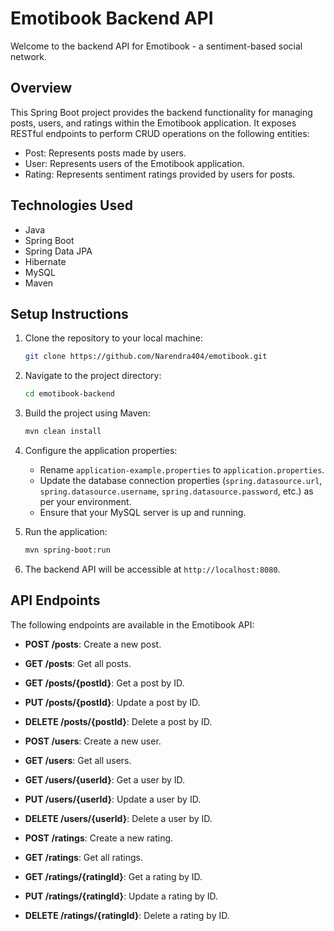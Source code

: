 # Emotibook Backend API

Welcome to the backend API for Emotibook - a sentiment-based social network.

## Overview

This Spring Boot project provides the backend functionality for managing posts, users, and ratings within the Emotibook application. It exposes RESTful endpoints to perform CRUD operations on the following entities:

- Post: Represents posts made by users.
- User: Represents users of the Emotibook application.
- Rating: Represents sentiment ratings provided by users for posts.

## Technologies Used

- Java
- Spring Boot
- Spring Data JPA
- Hibernate
- MySQL
- Maven

## Setup Instructions

1. Clone the repository to your local machine:

    ```bash
    git clone https://github.com/Narendra404/emotibook.git
    ```

2. Navigate to the project directory:

    ```bash
    cd emotibook-backend
    ```

3. Build the project using Maven:

    ```bash
    mvn clean install
    ```

4. Configure the application properties:

    - Rename `application-example.properties` to `application.properties`.
    - Update the database connection properties (`spring.datasource.url`, `spring.datasource.username`, `spring.datasource.password`, etc.) as per your environment.
    - Ensure that your MySQL server is up and running.

5. Run the application:

    ```bash
    mvn spring-boot:run
    ```

6. The backend API will be accessible at `http://localhost:8080`.

## API Endpoints

The following endpoints are available in the Emotibook API:

- **POST /posts**: Create a new post.
- **GET /posts**: Get all posts.
- **GET /posts/{postId}**: Get a post by ID.
- **PUT /posts/{postId}**: Update a post by ID.
- **DELETE /posts/{postId}**: Delete a post by ID.

- **POST /users**: Create a new user.
- **GET /users**: Get all users.
- **GET /users/{userId}**: Get a user by ID.
- **PUT /users/{userId}**: Update a user by ID.
- **DELETE /users/{userId}**: Delete a user by ID.

- **POST /ratings**: Create a new rating.
- **GET /ratings**: Get all ratings.
- **GET /ratings/{ratingId}**: Get a rating by ID.
- **PUT /ratings/{ratingId}**: Update a rating by ID.
- **DELETE /ratings/{ratingId}**: Delete a rating by ID.
